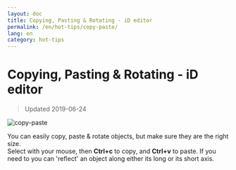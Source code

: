 ```yaml
---
layout: doc
title: Copying, Pasting & Rotating - iD editor
permalink: /en/hot-tips/copy-paste/
lang: en
category: hot-tips
---
```


Copying, Pasting & Rotating - iD editor
============

> Updated 2019-06-24

![copy-paste][]


You can easily copy, paste & rotate objects, but make sure they are the right size.  
Select with your mouse, then **Ctrl+c** to copy, and **Ctrl+v** to paste. If you need to you can 'reflect' an object along either its long or its short axis.   

[copy-paste]:/images/hot-tips/copy-paste.gif
[keymon]:/images/hot-tips/keymon.png
